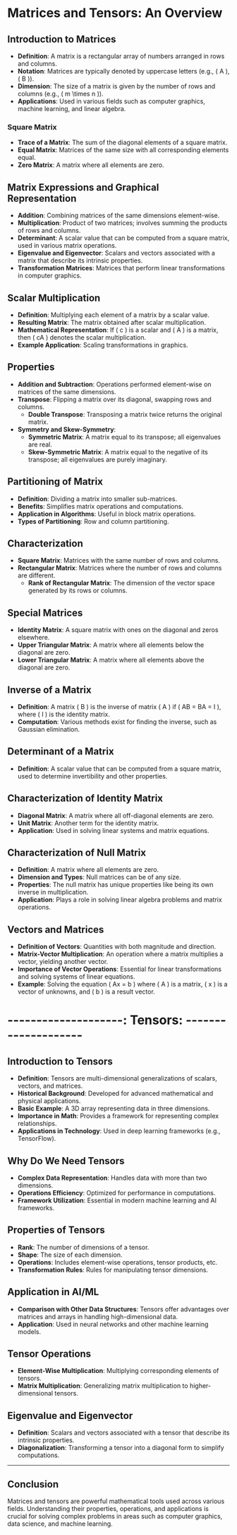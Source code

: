# Matrices and Tensors: An Overview

## Introduction to Matrices
- **Definition**: A matrix is a rectangular array of numbers arranged in rows and columns.
- **Notation**: Matrices are typically denoted by uppercase letters (e.g., \( A \), \( B \)).
- **Dimension**: The size of a matrix is given by the number of rows and columns (e.g., \( m \times n \)).
- **Applications**: Used in various fields such as computer graphics, machine learning, and linear algebra.

### Square Matrix
- **Trace of a Matrix**: The sum of the diagonal elements of a square matrix.
- **Equal Matrix**: Matrices of the same size with all corresponding elements equal.
- **Zero Matrix**: A matrix where all elements are zero.

## Matrix Expressions and Graphical Representation
- **Addition**: Combining matrices of the same dimensions element-wise.
- **Multiplication**: Product of two matrices; involves summing the products of rows and columns.
- **Determinant**: A scalar value that can be computed from a square matrix, used in various matrix operations.
- **Eigenvalue and Eigenvector**: Scalars and vectors associated with a matrix that describe its intrinsic properties.
- **Transformation Matrices**: Matrices that perform linear transformations in computer graphics.

## Scalar Multiplication
- **Definition**: Multiplying each element of a matrix by a scalar value.
- **Resulting Matrix**: The matrix obtained after scalar multiplication.
- **Mathematical Representation**: If \( c \) is a scalar and \( A \) is a matrix, then \( cA \) denotes the scalar multiplication.
- **Example Application**: Scaling transformations in graphics.

## Properties
- **Addition and Subtraction**: Operations performed element-wise on matrices of the same dimensions.
- **Transpose**: Flipping a matrix over its diagonal, swapping rows and columns.
    - **Double Transpose**: Transposing a matrix twice returns the original matrix.
- **Symmetry and Skew-Symmetry**:
    - **Symmetric Matrix**: A matrix equal to its transpose; all eigenvalues are real.
    - **Skew-Symmetric Matrix**: A matrix equal to the negative of its transpose; all eigenvalues are purely imaginary.

## Partitioning of Matrix
- **Definition**: Dividing a matrix into smaller sub-matrices.
- **Benefits**: Simplifies matrix operations and computations.
- **Application in Algorithms**: Useful in block matrix operations.
- **Types of Partitioning**: Row and column partitioning.

## Characterization
- **Square Matrix**: Matrices with the same number of rows and columns.
- **Rectangular Matrix**: Matrices where the number of rows and columns are different.
    - **Rank of Rectangular Matrix**: The dimension of the vector space generated by its rows or columns.

## Special Matrices
- **Identity Matrix**: A square matrix with ones on the diagonal and zeros elsewhere.
- **Upper Triangular Matrix**: A matrix where all elements below the diagonal are zero.
- **Lower Triangular Matrix**: A matrix where all elements above the diagonal are zero.

## Inverse of a Matrix
- **Definition**: A matrix \( B \) is the inverse of matrix \( A \) if \( AB = BA = I \), where \( I \) is the identity matrix.
- **Computation**: Various methods exist for finding the inverse, such as Gaussian elimination.

## Determinant of a Matrix
- **Definition**: A scalar value that can be computed from a square matrix, used to determine invertibility and other properties.

## Characterization of Identity Matrix
- **Diagonal Matrix**: A matrix where all off-diagonal elements are zero.
- **Unit Matrix**: Another term for the identity matrix.
- **Application**: Used in solving linear systems and matrix equations.

## Characterization of Null Matrix
- **Definition**: A matrix where all elements are zero.
- **Dimension and Types**: Null matrices can be of any size.
- **Properties**: The null matrix has unique properties like being its own inverse in multiplication.
- **Application**: Plays a role in solving linear algebra problems and matrix operations.

## Vectors and Matrices
- **Definition of Vectors**: Quantities with both magnitude and direction.
- **Matrix-Vector Multiplication**: An operation where a matrix multiplies a vector, yielding another vector.
- **Importance of Vector Operations**: Essential for linear transformations and solving systems of linear equations.
- **Example**: Solving the equation \( Ax = b \) where \( A \) is a matrix, \( x \) is a vector of unknowns, and \( b \) is a result vector.

# --------------------: Tensors: --------------------

## Introduction to Tensors
- **Definition**: Tensors are multi-dimensional generalizations of scalars, vectors, and matrices.
- **Historical Background**: Developed for advanced mathematical and physical applications.
- **Basic Example**: A 3D array representing data in three dimensions.
- **Importance in Math**: Provides a framework for representing complex relationships.
- **Applications in Technology**: Used in deep learning frameworks (e.g., TensorFlow).

## Why Do We Need Tensors
- **Complex Data Representation**: Handles data with more than two dimensions.
- **Operations Efficiency**: Optimized for performance in computations.
- **Framework Utilization**: Essential in modern machine learning and AI frameworks.

## Properties of Tensors
- **Rank**: The number of dimensions of a tensor.
- **Shape**: The size of each dimension.
- **Operations**: Includes element-wise operations, tensor products, etc.
- **Transformation Rules**: Rules for manipulating tensor dimensions.

## Application in AI/ML
- **Comparison with Other Data Structures**: Tensors offer advantages over matrices and arrays in handling high-dimensional data.
- **Application**: Used in neural networks and other machine learning models.

## Tensor Operations
- **Element-Wise Multiplication**: Multiplying corresponding elements of tensors.
- **Matrix Multiplication**: Generalizing matrix multiplication to higher-dimensional tensors.

## Eigenvalue and Eigenvector
- **Definition**: Scalars and vectors associated with a tensor that describe its intrinsic properties.
- **Diagonalization**: Transforming a tensor into a diagonal form to simplify computations.

---

## Conclusion
Matrices and tensors are powerful mathematical tools used across various fields. Understanding their properties, operations, and applications is crucial for solving complex problems in areas such as computer graphics, data science, and machine learning.
